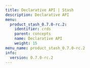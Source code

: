 ```yaml
---
title: Declarative API | Stash
description: Declarative API
menu:
  product_stash_0.7.0-rc.2:
    identifier: crds
    parent: concepts
    name: Declarative API
    weight: 15
menu_name: product_stash_0.7.0-rc.2
info:
  version: 0.7.0-rc.2
---
```


